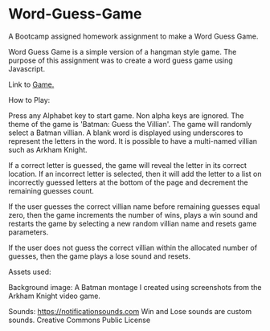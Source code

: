 # Word-Guess-Game
A Bootcamp assigned homework assignment to make a Word Guess Game.

Word Guess Game is a simple version of a hangman style game. The purpose of this assignment was to create a word guess game using Javascript.

Link to <a href="https://acarrillo2019.github.io/Word-Guess-Game/">Game.</a>

How to Play:

Press any Alphabet key to start game. Non alpha keys are ignored. The theme of the game is 'Batman: Guess the Villian'. The game will randomly select a Batman villian. A blank word is displayed using underscores to represent the letters in the word. It is possible to have a multi-named villian such as Arkham Knight.

If a correct letter is guessed, the game will reveal the letter in its correct location. If an incorrect letter is selected, then it will add the letter to a list on incorrectly guessed letters at the bottom of the page and decrement the remaining guesses count.

If the user guesses the correct villian name before remaining guesses equal zero, then the game increments the number of wins, plays a win sound and restarts the game by selecting a new random villian name and resets game parameters.

If the user does not guess the correct villian within the allocated number of guesses, then the game plays a lose sound and resets.

Assets used:

Background image: A Batman montage I created using screenshots from the Arkham Knight video game.

Sounds: https://notificationsounds.com  Win and Lose sounds are custom sounds. Creative Commons Public License
